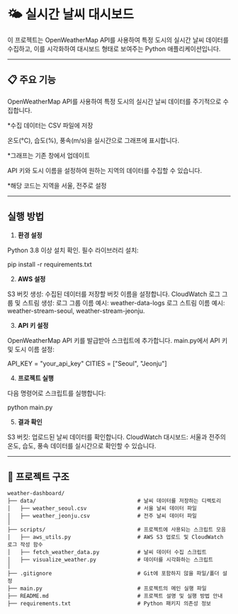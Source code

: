 # 🌤️ 실시간 날씨 대시보드
이 프로젝트는 OpenWeatherMap API를 사용하여 특정 도시의 실시간 날씨 데이터를 수집하고, 이를 시각화하여 대시보드 형태로 보여주는 Python 애플리케이션입니다.

---

## 📋 주요 기능

OpenWeatherMap API를 사용하여 특정 도시의 실시간 날씨 데이터를 주기적으로 수집합니다.

*수집 데이터는 CSV 파일에 저장

온도(°C), 습도(%), 풍속(m/s)을 실시간으로 그래프에 표시합니다.

*그래프는 기존 창에서 업데이트

API 키와 도시 이름을 설정하여 원하는 지역의 데이터를 수집할 수 있습니다.

*해당 코드는 지역을 서울, 전주로 설정

---

## 실행 방법

1. **환경 설정**

Python 3.8 이상 설치 확인.
필수 라이브러리 설치:

pip install -r requirements.txt

2. **AWS 설정**

S3 버킷 생성: 수집된 데이터를 저장할 버킷 이름을 설정합니다.
CloudWatch 로그 그룹 및 스트림 생성:
로그 그룹 이름 예시: weather-data-logs
로그 스트림 이름 예시: weather-stream-seoul, weather-stream-jeonju.

3. **API 키 설정**

OpenWeatherMap API 키를 발급받아 스크립트에 추가합니다.
main.py에서 API 키 및 도시 이름 설정:

API_KEY = "your_api_key"
CITIES = ["Seoul", "Jeonju"]

4. **프로젝트 실행**

다음 명령어로 스크립트를 실행합니다:

python main.py


5. **결과 확인**

S3 버킷: 업로드된 날씨 데이터를 확인합니다.
CloudWatch 대시보드: 서울과 전주의 온도, 습도, 풍속 데이터를 실시간으로 확인할 수 있습니다.

---
## 📁 프로젝트 구조

```plaintext
weather-dashboard/
├── data/                                # 날씨 데이터를 저장하는 디렉토리
│   ├── weather_seoul.csv                # 서울 날씨 데이터 파일
│   ├── weather_jeonju.csv               # 전주 날씨 데이터 파일
│
├── scripts/                             # 프로젝트에 사용되는 스크립트 모음
│   ├── aws_utils.py                     # AWS S3 업로드 및 CloudWatch 로그 작성 함수
│   ├── fetch_weather_data.py            # 날씨 데이터 수집 스크립트
│   ├── visualize_weather.py             # 데이터를 시각화하는 스크립트
│
├── .gitignore                           # Git에 포함하지 않을 파일/폴더 설정
├── main.py                              # 프로젝트의 메인 실행 파일
├── README.md                            # 프로젝트 설명 및 실행 방법 안내
├── requirements.txt                     # Python 패키지 의존성 정보

